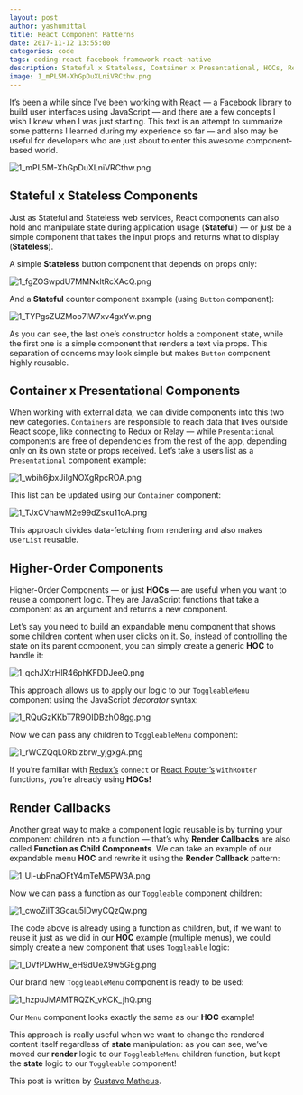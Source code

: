 ```yaml
---
layout: post
author: yashumittal
title: React Component Patterns
date: 2017-11-12 13:55:00
categories: code
tags: coding react facebook framework react-native
description: Stateful x Stateless, Container x Presentational, HOCs, Render Callbacks and more. It’s been a while since I’ve been working with React — a Facebook library to build user interfaces using JavaScript.
image: 1_mPL5M-XhGpDuXLniVRCthw.png
---
```


It’s been a while since I’ve been working with [React](//facebook.github.io/react/) — a Facebook library to build user interfaces using JavaScript — and there are a few concepts I wish I knew when I was just starting. This text is an attempt to summarize some patterns I learned during my experience so far — and also may be useful for developers who are just about to enter this awesome component-based world.

![1_mPL5M-XhGpDuXLniVRCthw.png](//blog.codecarrot.net/images/1_mPL5M-XhGpDuXLniVRCthw.png)

## Stateful x Stateless Components

Just as Stateful and Stateless web services, React components can also hold and manipulate state during application usage (**Stateful**) — or just be a simple component that takes the input props and returns what to display (**Stateless**).

A simple **Stateless** button component that depends on props only:

![1_fgZOSwpdU7MMNxltRcXAcQ.png](//blog.codecarrot.net/images/1_fgZOSwpdU7MMNxltRcXAcQ.png)

And a **Stateful** counter component example (using `Button` component):

![1_TYPgsZUZMoo7lW7xv4gxYw.png](//blog.codecarrot.net/images/1_TYPgsZUZMoo7lW7xv4gxYw.png)

As you can see, the last one’s constructor holds a component state, while the first one is a simple component that renders a text via props. This separation of concerns may look simple but makes `Button` component highly reusable.

## Container x Presentational Components

When working with external data, we can divide components into this two new categories. `Containers` are responsible to reach data that lives outside React scope, like connecting to Redux or Relay — while `Presentational` components are free of dependencies from the rest of the app, depending only on its own state or props received. Let’s take a users list as a `Presentational` component example:

![1_wbih6jbxJiIgNOXgRpcROA.png](//blog.codecarrot.net/images/1_wbih6jbxJiIgNOXgRpcROA.png)

This list can be updated using our `Container` component:

![1_TJxCVhawM2e99dZsxu11oA.png](//blog.codecarrot.net/images/1_TJxCVhawM2e99dZsxu11oA.png)

This approach divides data-fetching from rendering and also makes `UserList` reusable.

## Higher-Order Components

Higher-Order Components — or just **HOCs** — are useful when you want to reuse a component logic. They are JavaScript functions that take a component as an argument and returns a new component.

Let’s say you need to build an expandable menu component that shows some children content when user clicks on it. So, instead of controlling the state on its parent component, you can simply create a generic **HOC** to handle it:

![1_qchJXtrHlR46phKFDDJeeQ.png](//blog.codecarrot.net/images/1_qchJXtrHlR46phKFDDJeeQ.png)

This approach allows us to apply our logic to our `ToggleableMenu` component using the JavaScript *decorator* syntax:

![1_RQuGzKKbT7R9OIDBzhO8gg.png](//blog.codecarrot.net/images/1_RQuGzKKbT7R9OIDBzhO8gg.png)

Now we can pass any children to `ToggleableMenu` component:

![1_rWCZQqL0Rbizbrw_yjgxgA.png](//blog.codecarrot.net/images/1_rWCZQqL0Rbizbrw_yjgxgA.png)

If you’re familiar with [Redux’s](//redux.js.org/) `connect` or [React Router’s](//github.com/ReactTraining/react-router) `withRouter` functions, you’re already using **HOCs!**

## Render Callbacks

Another great way to make a component logic reusable is by turning your component children into a function — that’s why **Render Callbacks** are also called **Function as Child Components**. We can take an example of our expandable menu **HOC** and rewrite it using the **Render Callback** pattern:

![1_Ul-ubPnaOFtY4mTeM5PW3A.png](//blog.codecarrot.net/images/1_Ul-ubPnaOFtY4mTeM5PW3A.png)

Now we can pass a function as our `Toggleable` component children:

![1_cwoZiIT3Gcau5lDwyCQzQw.png](//blog.codecarrot.net/images/1_cwoZiIT3Gcau5lDwyCQzQw.png)

The code above is already using a function as children, but, if we want to reuse it just as we did in our **HOC** example (multiple menus), we could simply create a new component that uses `Toggleable` logic:

![1_DVfPDwHw_eH9dUeX9w5GEg.png](//blog.codecarrot.net/images/1_DVfPDwHw_eH9dUeX9w5GEg.png)

Our brand new `ToggleableMenu` component is ready to be used:

![1_hzpuJMAMTRQZK_vKCK_jhQ.png](//blog.codecarrot.net/images/1_hzpuJMAMTRQZK_vKCK_jhQ.png)

Our `Menu` component looks exactly the same as our **HOC** example!

This approach is really useful when we want to change the rendered content itself regardless of **state** manipulation: as you can see, we’ve moved our **render** logic to our `ToggleableMenu` children function, but kept the **state** logic to our `Toggleable` component!

This post is written by [Gustavo Matheus](//medium.com/@gmatheus).